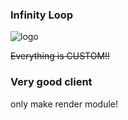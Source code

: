 ### **Infinity Loop**
![logo](https://github.com/momentumdevelopment/cosmos/blob/main/src/main/resources/assets/cosmos/textures/imgs/logotransparent.png)

~~Everything is CUSTOM!!~~

### **Very good client**

only make render module!
